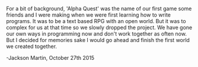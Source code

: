 For a bit of background, 'Alpha Quest' was the name of our first game some friends and I were making when
we were first learning how to write programs. It was to be a text based RPG with an open world. But it
was to complex for us at that time so we slowly dropped the project. We have gone our own ways in programming
now and don't work together as often now. But I decided for memories sake I would go ahead and finish the first world
we created together.

-Jackson Martin, October 27th 2015
